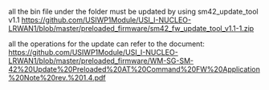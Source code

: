  
all the bin file under the folder must be updated by using sm42_update_tool v1.1 https://github.com/USIWP1Module/USI_I-NUCLEO-LRWAN1/blob/master/preloaded_firmware/sm42_fw_update_tool_v1.1-1.zip

all the operations for the update can refer to the document:
https://github.com/USIWP1Module/USI_I-NUCLEO-LRWAN1/blob/master/preloaded_firmware/WM-SG-SM-42%20Update%20Preloaded%20AT%20Command%20FW%20Application%20Note%20rev.%201.4.pdf

